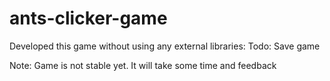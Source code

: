 # ants-clicker-game
Developed this game without using any external libraries:
Todo:
Save game

Note: Game is not stable yet. It will take some time and feedback
